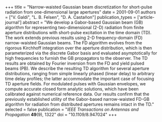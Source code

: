 +++
title = "Narrow-waisted Gaussian beam discretization for short-pulse radiation from one-dimensional large apertures"
date = 2001-09-01
authors = ["V. Galdi", "L. B. Felsen", "D. A. Castañon"]
publication_types = ['article-journal']
abstract = "We develop a Gabor-based Gaussian beam (GB) algorithm for representing two-dimensional (2-D) radiation from finite aperture distributions with short-pulse excitation in the time domain (TD). The work extends previous results using 2-D frequency-domain (FD) narrow-waisted Gaussian beams. The FD algorithm evolves from the rigorous Kirchhoff integration over the aperture distribution, which is then parameterized via the discrete Gabor basis and evaluated asymptotically for high frequencies to furnish the GB propagators to the observer. The TD results are obtained by Fourier inversion from the FD and yield pulsed beams (PB). We describe the resulting TD algorithm for several aperture distributions, ranging from simple linearly phased (linear delay) to arbitrary time delay profiles; the latter accommodate the important case of focusing TD aperture fields. For modulated pulses with Gaussian envelopes, we compute accurate closed form analytic solutions, which have been calibrated against numerical reference data. Our results confirm that the previously established utility of the Gabor-based narrow-waisted FD-GB algorithm for radiation from distributed apertures remains intact in the TD."
selected = false
publication = "*IEEE Transactions on Antennas and Propagation* **49**(9), 1322"
doi = "10.1109/8.947024"
+++
